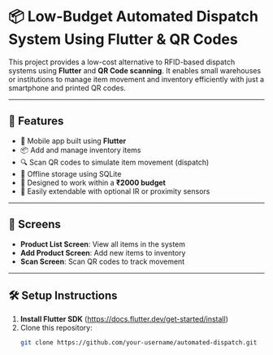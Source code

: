# 📦 Low-Budget Automated Dispatch System Using Flutter & QR Codes

This project provides a low-cost alternative to RFID-based dispatch systems using **Flutter** and **QR Code scanning**. It enables small warehouses or institutions to manage item movement and inventory efficiently with just a smartphone and printed QR codes.

---

## 🚀 Features

- 📱 Mobile app built using **Flutter**
- 📦 Add and manage inventory items
- 🔍 Scan QR codes to simulate item movement (dispatch)
- 🧠 Offline storage using SQLite
- 💸 Designed to work within a **₹2000 budget**
- 🧰 Easily extendable with optional IR or proximity sensors

---

## 📲 Screens

- **Product List Screen**: View all items in the system
- **Add Product Screen**: Add new items to inventory
- **Scan Screen**: Scan QR codes to track movement

---

## 🛠️ Setup Instructions

1. **Install Flutter SDK** (https://docs.flutter.dev/get-started/install)
2. Clone this repository:
   ```bash
   git clone https://github.com/your-username/automated-dispatch.git
